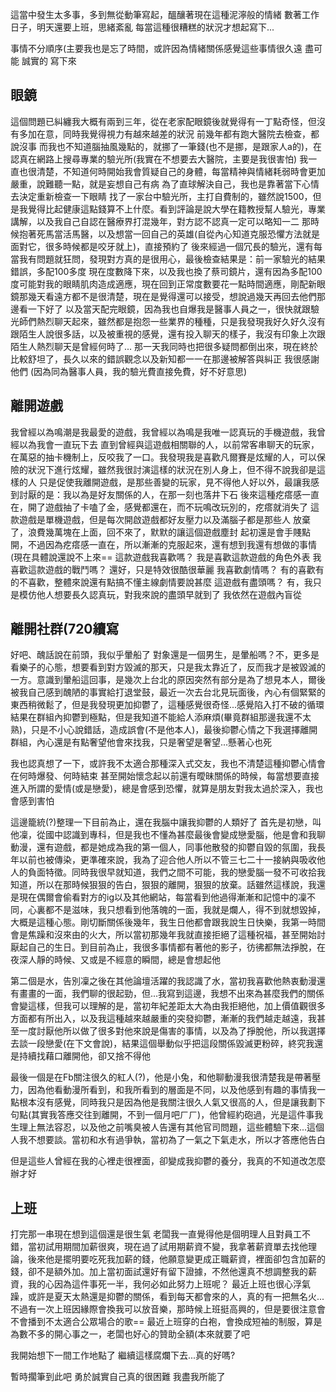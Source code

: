 這當中發生太多事，多到無從動筆寫起，醞釀著現在這種泥濘般的情緒
數著工作日子，明天還要上班，思緒紊亂
每當這種很糟糕的狀況才想起寫下...


事情不分順序(主要我也是忘了時間，或許因為情緒關係感覺這些事情很久遠
盡可能
誠實的
寫下來

眼鏡
-
這個問題已糾纏我大概有兩到三年，從在老家配眼鏡後就覺得有一丁點奇怪，但沒有多加在意，同時我覺得視力有越來越差的狀況
前幾年都有跑大醫院去檢查，都說沒事
而我也不知道腦抽風幾點的，就挪了一筆錢(也不是挪，是跟家人a的)，在認真在網路上搜尋專業的驗光所(我實在不想要去大醫院，主要是我很害怕)
我一直也很清楚，不知道何時開始我會質疑自己的身體，每當精神與情緒耗弱時會更加嚴重，說難聽一點，就是妄想自己有病
為了直球解決自己，我也是靠著當下心情去決定重新檢查一下眼睛
找了一家台中驗光所，主打自費制的，雖然說1500，但是我覺得比起健康這點錢算不上什麼。看到評論是說大學在籍教授幫人驗光，專業講解，以及我自己自認在醫療界打混幾年，對方認不認真一定可以略知一二
那時候抱著死馬當活馬醫，以及想當一回自己的英雄(自從內心知道克服恐懼方法就是面對它，很多時候都是咬牙就上)，直接預約了
後來經過一個冗長的驗光，還有每當我有問題就狂問，發現對方真的是很用心，最後檢查結果是：前一家驗光的結果錯誤，多配100多度
現在度數降下來，以及我也換了蔡司鏡片，還有因為多配100度可能對我的眼睛肌肉造成適應，現在回到正常度數要花一點時間適應，剛配新眼鏡那幾天看遠方都不是很清楚，現在是覺得還可以接受，想說過幾天再回去他們那邊看一下好了
以及當天配完眼鏡，因為我也自爆我是醫事人員之一，很快就跟驗光師們熱烈聊天起來，雖然都是抱怨一些業界的種種，只是我發現我好久好久沒有跟陌生人說很多話，以及被重視的感覺，還有投入聊天的樣子，我沒有印象上次跟陌生人熱烈聊天是曾經何時了...
那一天我同時也把很多疑問都倒出來，現在終於比較舒坦了，長久以來的錯誤觀念以及新知都一一在那邊被解答與糾正
我很感謝他們
(因為同為醫事人員，我的驗光費直接免費，好不好意思)

離開遊戲
-
我曾經以為鳴潮是我最愛的遊戲，我曾經以為鳴是我唯一認真玩的手機遊戲，我曾經以為我會一直玩下去
直到曾經與這遊戲相關聯的人，以前常客串聊天的玩家，在萬惡的抽卡機制上，反咬我了一口。我發現我是喜歡凡爾賽是炫耀的人，可以保險的狀況下進行炫耀，雖然我很討演這樣的狀況在別人身上，但不得不說我卻是這樣的人
只是促使我離開遊戲，是那些善變的玩家，見不得他人好以外，最讓我感到討厭的是：我以為是好友關係的人，在那一刻也落井下石
後來這種疙瘩感一直在，開了遊戲抽了卡嗑了金，感覺都還在，而不玩鳴改玩別的，疙瘩就消失了
這款遊戲是單機遊戲，但是每次開啟遊戲都好友壓力以及滿腦子都是那些人
放棄了，浪費幾萬塊在上面，回不來了，默默的讓這個遊戲塵封
起初還是會手賤點開，不過因為疙瘩感一直在，所以漸漸的克服起來，還有想到我還有想做的事情(現在具體說還說不上來==
這款遊戲我喜歡嗎？
我是喜歡這款遊戲的角色外表
我喜歡這款遊戲的戰鬥嗎？
還好，只是特效很酷很華麗
我喜歡劇情嗎？
有的喜歡有的不喜歡，整體來說還有點搞不懂主線劇情要說甚麼
這遊戲有盡頭嗎？
有，我只是模仿他人想要長久認真玩，對我來說的盡頭早就到了
我依然在遊戲內盲從

離開社群(720續寫
-
好吧、醜話說在前頭，我似乎暈船了
對象還是一個男生，是暈船嗎？不，更多是看樂子的心態，想要看到對方毀滅的那天，只是我太靠近了，反而我才是被毀滅的一方。意識到暈船這回事，是幾次上台北的原因突然有部分是為了想見本人，爾後被我自己感到醜陋的事實給打退堂鼓，最近一次去台北見玩面後，內心有個緊緊的東西稍微鬆了，但是我發現更加抑鬱了，這種感覺很奇怪...感覺陷入打不破的循環
結果在群組內抑鬱到極點，但是我知道不能給人添麻煩(畢竟群組那邊我還不太熟)，只是不小心說錯話，造成誤會(不是他本人)，最後抑鬱心情之下我選擇離開群組，內心還是有點奢望他會來找我，只是奢望是奢望...懸著心也死

我也認真想了一下，或許我不太適合那種深入式交友，我也不清楚這種抑鬱心情會在何時爆發、何時結束
甚至開始懷念起以前還有曖昧關係的時候，每當想要直接進入所謂的愛情(或是戀愛)，總是會感到恐懼，就算是朋友對我太過於深入，我也會感到害怕

這邊籠統(?)整理一下目前為止，還在我腦中讓我抑鬱的人類好了
首先是初戀，叫他凜，從國中認識到專科，但是我也不懂為甚麼最後會變成戀愛腦，他是會和我聊動漫，還有遊戲，都是她成為我的第一個人，同事他散發的抑鬱自毀的氛圍，我長年以前也被傳染，更準確來說，我為了迎合他人所以不管三七二十一接納與吸收他人的負面特徵。同時我很早就知道，我們之間不可能，我的戀愛腦一發不可收拾我知道，所以在那時候狠狠的告白，狠狠的離開，狠狠的放棄。話雖然這樣說，我還是現在偶爾會偷看對方的ig以及其他網站，每當看到他過得漸漸和記憶中的凜不同，心裏都不是滋味，我只想看到他落魄的一面，我就是爛人，得不到就想毀掉，大概是這種心態。剛切斷關係後幾年，我生日他都會跟我說生日快樂，我第一時間會是焦躁和沒來由的火大，所以當初那幾年我就直接拒絕了這種祝福，甚至開始討厭起自己的生日。到目前為止，我很多事情都有著他的影子，彷彿都無法掙脫，在夜深人靜的時候、又或是不經意的瞬間，總是會想起他

第二個是水，告別凜之後在其他論壇活躍的我認識了水，當初我喜歡他熱衷動漫還有畫畫的一面，我們聊的很起勁，但...我寫到這邊，我想不出來為甚麼我們的關係會變這樣，但我可以理解的是，當初年紀差距太大為由我拒絕他，加上價值觀很多方面都有所出入，以及我這種越來越嚴重的突發抑鬱，漸漸的我們越走越遠，我甚至一度討厭他所以做了很多對他來說是傷害的事情，以及為了掙脫他，所以我選擇去談一段戀愛(在下文會說)，結果這個舉動似乎把這段關係毀滅更粉碎，終究我還是持續找藉口離開他，卻又捨不得他

最後一個是在Fb關注很久的紅人(?)，他是小兔，和他聊動漫我很清楚我是帶著壓力，因為他看動漫所看到，和我所看到的層面是不同，以及他感到有趣的事情我一點根本沒有感覺，同時我只是因為他是我關注很久人氣又很高的人，但是讓我劃下句點(其實我答應交往到離開，不到一個月吧ㄏㄏ)，他曾經約砲過，光是這件事我生理上無法容忍，以及他之前嘴臭被人告還有其他官司問題，這些體驗下來...這個人我不想要談。當初和水有過爭執，當初為了一氣之下氣走水，所以才答應他告白

但是這些人曾經在我的心裡走很裡面，卻變成我抑鬱的養分，我真的不知道改怎麼辦才好

上班
-
打完那一串現在想到這個還是很生氣
老闆我一直覺得他是個明理人且對員工不錯，當初試用期間加薪很爽，現在過了試用期薪資不變，我拿著薪資單去找他理論，後來他是擺明要吃死我加薪的錢，他願意變更成正職薪資，裡面卻包含加薪的錢，卻不是額外加。加上當初面試還好有留下證據，不然他還真不想調整我的薪資，我的心因為這件事死一半，我何必如此努力上班呢？
最近上班也很心浮氣躁，或許是夏天太熱還是抑鬱的關係，看到每天都會來的人，真的有一把無名火...
不過有一次上班因緣際會換我可以放音樂，那時候上班挺高興的，但是要很注意會不會播到不太適合公眾場合的歌==
最近上班穿的白袍，會換成短袖的制服，算是為數不多的開心事之一，老闆也好心的贊助全額(本來就要了吧

我開始想下一間工作地點了
繼續這樣腐爛下去...真的好嗎?







暫時擱筆到此吧
勇於誠實自己真的很困難
我盡我所能了